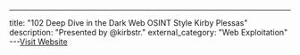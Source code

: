 ---
title: "102 Deep Dive in the Dark Web OSINT Style Kirby Plessas"
description: "Presented by @kirbstr."
external_category: "Web Exploitation"
---[Visit Website](https://www.youtube.com/watch?v=fzd3zkAI_o4)

